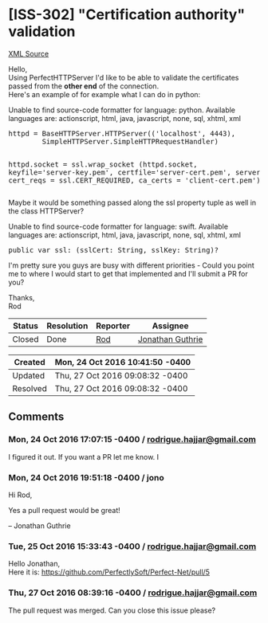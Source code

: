 # [ISS-302] "Certification authority" validation

[XML Source](../xml/ISS-302.xml)
<p><p>Hello,<br/>
Using PerfectHTTPServer I'd like to be able to validate the certificates passed from the <b>other end</b> of the connection.<br/>
Here's an example of for example what I can do in python:</p>

<div class="code panel" style="border-width: 1px;"><div class="codeContent panelContent">
<div class="error"><span class="error">Unable to find source-code formatter for language: python.</span> Available languages are: actionscript, html, java, javascript, none, sql, xhtml, xml</div><pre>
httpd = BaseHTTPServer.HTTPServer(('localhost', 4443),
        SimpleHTTPServer.SimpleHTTPRequestHandler)

httpd.socket = ssl.wrap_socket (httpd.socket,
        keyfile='server-key.pem',
        certfile='server-cert.pem', server_side=True,
        cert_reqs = ssl.CERT_REQUIRED,
        ca_certs = 'client-cert.pem')
</pre>
</div></div>

<p>Maybe it would be something passed along the ssl property tuple as well in the class HTTPServer? </p>

<div class="code panel" style="border-width: 1px;"><div class="codeContent panelContent">
<div class="error"><span class="error">Unable to find source-code formatter for language: swift.</span> Available languages are: actionscript, html, java, javascript, none, sql, xhtml, xml</div><pre>
<span class="code-keyword">public</span> <span class="code-keyword">var</span> ssl: (sslCert: <span class="code-object">String</span>, sslKey: <span class="code-object">String</span>)?
</pre>
</div></div>

<p>I'm pretty sure you guys are busy with different priorities - Could you point me to where I would start to get that implemented and I'll submit a PR for you?</p>

<p>Thanks,<br/>
Rod</p></p>





Status|Resolution|Reporter|Assignee
------|----------|--------|--------
Closed|Done|[Rod](rodrigue.hajjar@gmail.com)|[Jonathan Guthrie]($jono)





Created|Mon, 24 Oct 2016 10:41:50 -0400
-------|--------------
Updated|Thu, 27 Oct 2016 09:08:32 -0400
Resolved|Thu, 27 Oct 2016 09:08:32 -0400


## Comments




### Mon, 24 Oct 2016 17:07:15 -0400 / rodrigue.hajjar@gmail.com 

<p><p>I figured it out. If you want a PR let me know. I</p></p>


### Mon, 24 Oct 2016 19:51:18 -0400 / jono 

<p><p>Hi Rod,</p>

<p>Yes a pull request would be great!</p>

<p>– Jonathan Guthrie</p></p>


### Tue, 25 Oct 2016 15:33:43 -0400 / rodrigue.hajjar@gmail.com 

<p><p>Hello Jonathan,<br/>
Here it is: <a href="https://github.com/PerfectlySoft/Perfect-Net/pull/5" class="external-link" rel="nofollow">https://github.com/PerfectlySoft/Perfect-Net/pull/5</a></p></p>


### Thu, 27 Oct 2016 08:39:16 -0400 / rodrigue.hajjar@gmail.com 

<p><p>The pull request was merged. Can you close this issue please? </p></p>


